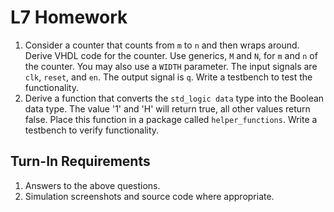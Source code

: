 # L7 Homework

1. Consider a counter that counts from `m` to `n` and then wraps around.  Derive VHDL code for the counter.  Use generics, `M` and `N`, for `m` and `n` of the counter.  You may also use a `WIDTH` parameter.  The input signals are `clk`, `reset`, and `en`.  The output signal is `q`.  Write a testbench to test the functionality.
2. Derive a function that converts the `std_logic data` type into the Boolean data type.  The value '1' and 'H' will return true, all other values return false.  Place this function in a package called `helper_functions`.  Write a testbench to verify functionality.

## Turn-In Requirements

1. Answers to the above questions.
2. Simulation screenshots and source code where appropriate.
